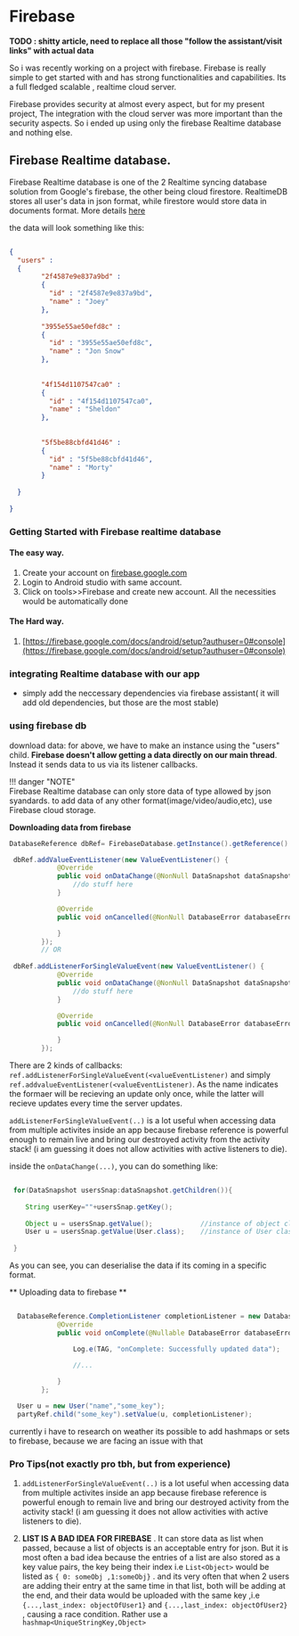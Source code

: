 # Firebase

**TODO : shitty article, need to replace all those "follow the assistant/visit links" with actual data**

So i was recently working on a project with firebase. Firebase is really simple 
to get started with and has strong functionalities and capabilities. Its a 
full fledged scalable , realtime cloud server.  

Firebase provides security at almost every aspect, but for my present project,
The integration with the cloud server was more important than the security 
aspects. So i ended up using only the firebase Realtime database and nothing 
else.  



## Firebase Realtime database.   

Firebase Realtime database is one of the 2 Realtime syncing database solution 
from Google's firebase, the other being cloud firestore. RealtimeDB stores all
user's data in json format, while firestore would store data in documents format.
More details [here](https://medium.com/datadriveninvestor/realtime-database-vs-cloud-firestore-which-database-is-suitable-for-your-mobile-app-87e11b56f50f)  

the data will look something like this:

```json

{ 
  "users" :
  {
        "2f4587e9e837a9bd" : 
        {
          "id" : "2f4587e9e837a9bd",
          "name" : "Joey"
        },
        
        "3955e55ae50efd8c" : 
        {
          "id" : "3955e55ae50efd8c",
          "name" : "Jon Snow"
        },
        
        
        "4f154d1107547ca0" : 
        {
          "id" : "4f154d1107547ca0",
          "name" : "Sheldon"
        },
        
        
        "5f5be88cbfd41d46" :
        {
          "id" : "5f5be88cbfd41d46",
          "name" : "Morty"
        }
  
  }
  
}

```

### Getting Started with Firebase realtime database

#### The easy way.

1. Create your account on [firebase.google.com](https://firebase.google.com)  
2. Login to Android studio with same account. 
3. Click on tools>>Firebase and create new account. All the necessities would be automatically done

#### The Hard way.

1. [https://firebase.google.com/docs/android/setup?authuser=0#console](https://firebase.google.com/docs/android/setup?authuser=0#console)


### integrating Realtime database with our app

- simply add the neccessary dependencies via firebase assistant( it will add old 
dependencies, but those are the most stable)

### using firebase db

download data: for above, we have to make an instance using the "users" child.
**Firebase doesn't allow getting a data directly on our main thread**. Instead
it sends data to us via its listener callbacks.  


!!! danger "NOTE"   
    Firebase Realtime database can only store data of type allowed by json syandards.
    to add data of any other format(image/video/audio,etc), use Firebase cloud storage.


**Downloading data from firebase**
```java
DatabaseReference dbRef= FirebaseDatabase.getInstance().getReference().child("users"); // non-null

 dbRef.addValueEventListener(new ValueEventListener() {
            @Override
            public void onDataChange(@NonNull DataSnapshot dataSnapshot) {
                //do stuff here
            }

            @Override
            public void onCancelled(@NonNull DatabaseError databaseError) {

            }
        });
        // OR
 
 dbRef.addListenerForSingleValueEvent(new ValueEventListener() {
            @Override
            public void onDataChange(@NonNull DataSnapshot dataSnapshot) {
                //do stuff here
            }

            @Override
            public void onCancelled(@NonNull DatabaseError databaseError) {

            }
        });
```


There are 2 kinds of callbacks: `ref.addListenerForSingleValueEvent(<valueEventListener)` 
and simply `ref.addvalueEventListener(<valueEventListener)`. As the name indicates
the formaer will be recieving an update only once, while the latter will recieve
updates every time the server updates.  

`addListenerForSingleValueEvent(..)` is a lot useful when accessing data from 
multiple activites inside an app because firebase reference is powerful enough to remain live 
and bring our destroyed activity  from the activity stack! (i am guessing it 
does not allow activities with active listeners to die).

inside the `onDataChange(...)`, you can do something like:

```java

 for(DataSnapshot usersSnap:dataSnapshot.getChildren()){
 
    String userKey=""+usersSnap.getKey();
    
    Object u = usersSnap.getValue();            //instance of object class
    User u = usersSnap.getValue(User.class);    //instance of User class
 
 }

```

As you can see, you can deserialise the data if its coming in a specific format.  

** Uploading data to firebase **  

```java

  DatabaseReference.CompletionListener completionListener = new DatabaseReference.CompletionListener() {
            @Override
            public void onComplete(@Nullable DatabaseError databaseError, @NonNull DatabaseReference databaseReference) {

                Log.e(TAG, "onComplete: Successfully updated data");
                
                //...

            }
        };

  User u = new User("name","some_key");
  partyRef.child("some_key").setValue(u, completionListener);

```


currently i have to research on weather its possible to add hashmaps or sets to
firebase, because we are facing an issue with that

### Pro Tips(not exactly pro tbh, but from experience)  

1.  `addListenerForSingleValueEvent(..)` is a lot useful when accessing data from 
multiple activites inside an app because firebase reference is powerful enough to remain live 
and bring our destroyed activity  from the activity stack! (i am guessing it 
does not allow activities with active listeners to die).  

2.  **LIST IS A BAD IDEA FOR FIREBASE** . It can store data as list when passed, because a list of objects is an acceptable entry for json. But it is most often a bad idea because the entries of a list are also stored as a key value pairs, the key being their index i.e `List<Object>` would be listed as `{ 0: someObj ,1:someObj}` . and its very often that when 2 users are adding their entry at the same time in that list, both will be adding at the end, and their data would be uploaded with the same key ,i.e `{...,last_index: objectOfUser1}` and `{...,last_index: objectOfUser2}` , causing a race condition. Rather use a `hashmap<UniqueStringKey,Object>`
 
